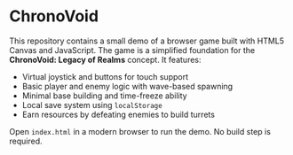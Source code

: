 # ChronoVoid

This repository contains a small demo of a browser game built with HTML5 Canvas and JavaScript. The game is a simplified foundation for the **ChronoVoid: Legacy of Realms** concept. It features:

- Virtual joystick and buttons for touch support
- Basic player and enemy logic with wave-based spawning
- Minimal base building and time-freeze ability
- Local save system using `localStorage`
- Earn resources by defeating enemies to build turrets

Open `index.html` in a modern browser to run the demo. No build step is required.
